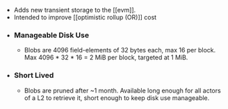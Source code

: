 - Adds new transient storage to the [[evm]].
- Intended to improve [[optimistic rollup (OR)]] cost
- ### Manageable Disk Use
    - Blobs are 4096 field-elements of 32 bytes each, max 16 per block. Max 4096 * 32 * 16 = 2 MiB per block, targeted at 1 MiB.
- ### Short Lived
    - Blobs are pruned after ~1 month. Available long enough for all actors of a L2 to retrieve it, short enough to keep disk use manageable.
